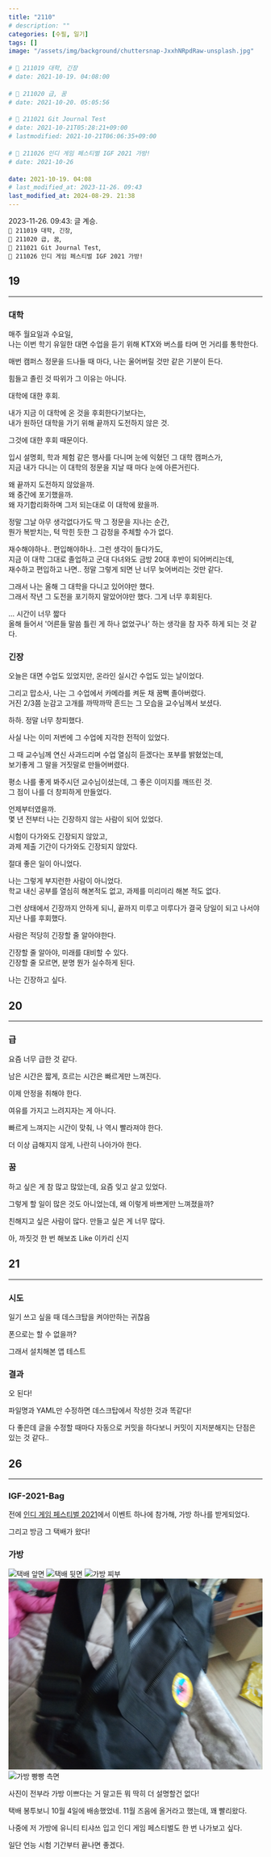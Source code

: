 ```yaml
---
title: "2110"
# description: ""
categories: [수필, 일기]
tags: []
image: "/assets/img/background/chuttersnap-JxxhNRpdRaw-unsplash.jpg"

# 🌱 211019 대학, 긴장
# date: 2021-10-19. 04:08:00

# 🌱 211020 급, 꿈
# date: 2021-10-20. 05:05:56

# 🌱 211021 Git Journal Test
# date: 2021-10-21T05:28:21+09:00
# lastmodified: 2021-10-21T06:06:35+09:00

# 🌱 211026 인디 게임 페스티벌 IGF 2021 가방!
# date: 2021-10-26

date: 2021-10-19. 04:08
# last_modified_at: 2023-11-26. 09:43
last_modified_at: 2024-08-29. 21:38
---
```


2023-11-26. 09:43: 글 계승.  
`🌱 211019 대학, 긴장`,  
`🌱 211020 급, 꿈`,  
`🌱 211021 Git Journal Test`,  
`🌱 211026 인디 게임 페스티벌 IGF 2021 가방!`  

## 19

---

### 대학

매주 월요일과 수요일,  
나는 이번 학기 유일한 대면 수업을 듣기 위해 KTX와 버스를 타며 먼 거리를 통학한다.

매번 캠퍼스 정문을 드나들 때 마다, 나는 울어버릴 것만 같은 기분이 든다.

힘들고 졸린 것 따위가 그 이유는 아니다.

대학에 대한 후회.

내가 지금 이 대학에 온 것을 후회한다기보다는,  
내가 원하던 대학을 가기 위해 끝까지 도전하지 않은 것.  

그것에 대한 후회 때문이다.

입시 설명회, 학과 체험 같은 행사를 다니며 눈에 익혔던 그 대학 캠퍼스가,  
지금 내가 다니는 이 대학의 정문을 지날 때 마다 눈에 아른거린다.

왜 끝까지 도전하지 않았을까.  
왜 중간에 포기했을까.  
왜 자기합리화하며 그저 되는대로 이 대학에 왔을까.

정말 그날 아무 생각없다가도 딱 그 정문을 지나는 순간,  
뭔가 복받치는, 턱 막힌 듯한 그 감정을 주체할 수가 없다.

재수해야하나.. 편입해야하나.. 그런 생각이 들다가도,  
지금 이 대학 그대로 졸업하고 군대 다녀와도 금방 20대 후반이 되어버리는데,  
재수하고 편입하고 나면.. 정말 그렇게 되면 난 너무 늦어버리는 것만 같다.  

그래서 나는 올해 그 대학을 다니고 있어야만 했다.  
그래서 작년 그 도전을 포기하지 말았어야만 했다. 그게 너무 후회된다.

... 시간이 너무 짧다  
올해 들어서 '어른들 말씀 틀린 게 하나 없었구나' 하는 생각을 참 자주 하게 되는 것 같다.

### 긴장

오늘은 대면 수업도 있었지만, 온라인 실시간 수업도 있는 날이었다.  

그리고 맙소사, 나는 그 수업에서 카메라를 켜둔 채 꿈뻑 졸아버렸다.  
거진 2/3쯤 눈감고 고개를 까딱까딱 흔드는 그 모습을 교수님께서 보셨다.

하하. 정말 너무 창피했다.

사실 나는 이미 저번에 그 수업에 지각한 전적이 있었다.  

그 때 교수님께 연신 사과드리며 수업 열심히 듣겠다는 포부를 밝혔었는데,  
보기좋게 그 말을 거짓말로 만들어버렸다.

평소 나를 좋게 봐주시던 교수님이셨는데, 그 좋은 이미지를 깨뜨린 것.  
그 점이 나를 더 창피하게 만들었다.

언제부터였을까.  
몇 년 전부터 나는 긴장하지 않는 사람이 되어 있었다.

시험이 다가와도 긴장되지 않았고,  
과제 제출 기간이 다가와도 긴장되지 않았다.

절대 좋은 일이 아니었다.  

나는 그렇게 부지런한 사람이 아니었다.  
학교 내신 공부를 열심히 해본적도 없고, 과제를 미리미리 해본 적도 없다.

그런 상태에서 긴장까지 안하게 되니, 끝까지 미루고 미루다가 결국 당일이 되고 나서야 지난 나를 후회했다.

사람은 적당히 긴장할 줄 알아야한다.

긴장할 줄 알아야, 미래를 대비할 수 있다.  
긴장할 줄 모르면, 분명 뭔가 실수하게 된다.

나는 긴장하고 싶다.

## 20

---

### 급

요즘 너무 급한 것 같다.

남은 시간은 짧게, 흐르는 시간은 빠르게만 느껴진다.

이제 안정을 취해야 한다.

여유를 가지고 느려지자는 게 아니다.

빠르게 느껴지는 시간이 맞춰, 나 역시 빨라져야 한다.

더 이상 급해지지 않게, 나란히 나아가야 한다.

### 꿈

하고 싶은 게 참 많고 많았는데, 요즘 잊고 살고 있었다.

그렇게 할 일이 많은 것도 아니었는데, 왜 이렇게 바쁘게만 느껴졌을까?

친해지고 싶은 사람이 많다. 만들고 싶은 게 너무 많다.

아, 까짓것 한 번 해보죠 Like 이카리 신지

## 21

---

### 시도

일기 쓰고 싶을 때 데스크탑을 켜야만하는 귀찮음

폰으로는 할 수 없을까?

그래서 설치해본 앱 테스트

### 결과

오 된다!

파일명과 YAML만 수정하면 데스크탑에서 작성한 것과 똑같다!

다 좋은데 글을 수정할 때마다 자동으로 커밋을 하다보니 커밋이 지저분해지는 단점은 있는 것 같다..

## 26

---

### IGF-2021-Bag

전에 [인디 게임 페스티벌 2021](/posts/daystone-210905/)에서 이벤트 하나에 참가해, 가방 하나를 받게되었다.  

그리고 방금 그 택배가 왔다!

### 가방

![택배 앞면](/assets/img/post/stone/2021/211026-0000.jpg)
![택배 뒷면](/assets/img/post/stone/2021/211026-0001.jpg)
![가방 찌부](/assets/img/post/stone/2021/211026-0002.jpg)
![가방 빵빵 앞면](/assets/img/post/stone/2021/211026-0003.jpg)
![가방 빵빵 측면](/assets/img/post/stone/2021/211026-0004.jpg)

사진이 전부라 가방 이쁘다는 거 말고든 뭐 딱히 더 설명할건 없다!

택배 봉투보니 10월 4일에 배송했었네. 11월 즈음에 올거라고 했는데, 꽤 빨리왔다.  

나중에 저 가방에 유니티 티샤쓰 입고 인디 게임 페스티벌도 한 번 나가보고 싶다.

일단 언능 시험 기간부터 끝나면 좋겠다.

